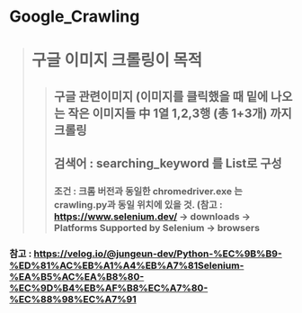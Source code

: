 # Google_Crawling

> # 구글 이미지 크롤링이 목적  
>> ## 구글 관련이미지 (이미지를 클릭했을 때 밑에 나오는 작은 이미지들 中 1열 1,2,3행 (총 1+3개) 까지 크롤링  
>> ## 검색어 : searching_keyword 를 List로 구성
>> ### 조건 : 크롬 버전과 동일한 chromedriver.exe 는 crawling.py과 동일 위치에 있을 것. (참고 : https://www.selenium.dev/   -> downloads  ->  Platforms Supported by Selenium  -> browsers

  
  
    
      
      
### 참고 : https://velog.io/@jungeun-dev/Python-%EC%9B%B9-%ED%81%AC%EB%A1%A4%EB%A7%81Selenium-%EA%B5%AC%EA%B8%80-%EC%9D%B4%EB%AF%B8%EC%A7%80-%EC%88%98%EC%A7%91
